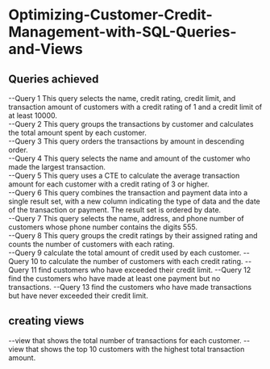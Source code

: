# Optimizing-Customer-Credit-Management-with-SQL-Queries-and-Views

## Queries achieved
--Query 1 This query selects the name, credit rating, credit limit, and transaction amount of customers with a credit rating of 1 and a credit limit of at least 10000.  
--Query 2 This query groups the transactions by customer and calculates the total amount spent by each customer.  
--Query 3 This query orders the transactions by amount in descending order.  
--Query 4 This query selects the name and amount of the customer who made the largest transaction.  
--Query 5 This query uses a CTE to calculate the average transaction amount for each customer with a credit rating of 3 or higher.  
--Query 6 This query combines the transaction and payment data into a single result set, with a new column indicating the type of data and the date of the transaction or payment. The result set is ordered by date.  
--Query 7 This query selects the name, address, and phone number of customers whose phone number contains the digits 555.  
--Query 8 This query groups the credit ratings by their assigned rating and counts the number of customers with each rating.  
--Query 9  calculate the total amount of credit used by each customer.
--Query 10 to calculate the number of customers with each credit rating.
--Query 11 find customers who have exceeded their credit limit.
--Query 12 find the customers who have made at least one payment but no transactions.
--Query 13 find the customers who have made transactions but have never exceeded their credit limit.

## creating views   

--view that shows the total number of transactions for each customer.
--view that shows the top 10 customers with the highest total transaction amount. 

